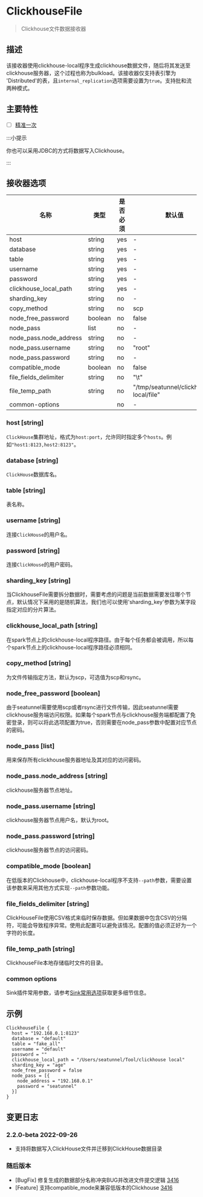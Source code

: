 # ClickhouseFile

> Clickhouse文件数据接收器

## 描述

该接收器使用clickhouse-local程序生成clickhouse数据文件，随后将其发送至clickhouse服务器，这个过程也称为bulkload。该接收器仅支持表引擎为 'Distributed'的表，且`internal_replication`选项需要设置为`true`。支持批和流两种模式。

## 主要特性

- [ ] [精准一次](../../concept/connector-v2-features.md)

:::小提示

你也可以采用JDBC的方式将数据写入Clickhouse。

:::

## 接收器选项

|           名称           |   类型    | 是否必须 |                  默认值                   |
|------------------------|---------|------|----------------------------------------|
| host                   | string  | yes  | -                                      |
| database               | string  | yes  | -                                      |
| table                  | string  | yes  | -                                      |
| username               | string  | yes  | -                                      |
| password               | string  | yes  | -                                      |
| clickhouse_local_path  | string  | yes  | -                                      |
| sharding_key           | string  | no   | -                                      |
| copy_method            | string  | no   | scp                                    |
| node_free_password     | boolean | no   | false                                  |
| node_pass              | list    | no   | -                                      |
| node_pass.node_address | string  | no   | -                                      |
| node_pass.username     | string  | no   | "root"                                 |
| node_pass.password     | string  | no   | -                                      |
| compatible_mode        | boolean | no   | false                                  |
| file_fields_delimiter  | string  | no   | "\t"                                   |
| file_temp_path         | string  | no   | "/tmp/seatunnel/clickhouse-local/file" |
| common-options         |         | no   | -                                      |

### host [string]

`ClickHouse`集群地址，格式为`host:port`，允许同时指定多个`hosts`。例如`"host1:8123,host2:8123"`。

### database [string]

`ClickHouse`数据库名。

### table [string]

表名称。

### username [string]

连接`ClickHouse`的用户名。

### password [string]

连接`ClickHouse`的用户密码。

### sharding_key [string]

当ClickhouseFile需要拆分数据时，需要考虑的问题是当前数据需要发往哪个节点，默认情况下采用的是随机算法，我们也可以使用'sharding_key'参数为某字段指定对应的分片算法。

### clickhouse_local_path [string]

在spark节点上的clickhouse-local程序路径。由于每个任务都会被调用，所以每个spark节点上的clickhouse-local程序路径必须相同。

### copy_method [string]

为文件传输指定方法，默认为scp，可选值为scp和rsync。

### node_free_password [boolean]

由于seatunnel需要使用scp或者rsync进行文件传输，因此seatunnel需要clickhouse服务端访问权限。如果每个spark节点与clickhouse服务端都配置了免密登录，则可以将此选项配置为true，否则需要在node_pass参数中配置对应节点的密码。

### node_pass [list]

用来保存所有clickhouse服务器地址及其对应的访问密码。

### node_pass.node_address [string]

clickhouse服务器节点地址。

### node_pass.username [string]

clickhouse服务器节点用户名，默认为root。

### node_pass.password [string]

clickhouse服务器节点的访问密码。

### compatible_mode [boolean]

在低版本的Clickhouse中，clickhouse-local程序不支持`--path`参数，需要设置该参数来采用其他方式实现`--path`参数功能。

### file_fields_delimiter [string]

ClickHouseFile使用CSV格式来临时保存数据。但如果数据中包含CSV的分隔符，可能会导致程序异常。使用此配置可以避免该情况。配置的值必须正好为一个字符的长度。

### file_temp_path [string]

ClickhouseFile本地存储临时文件的目录。

### common options

Sink插件常用参数，请参考[Sink常用选项](common-options.md)获取更多细节信息。

## 示例

```hocon
ClickhouseFile {
  host = "192.168.0.1:8123"
  database = "default"
  table = "fake_all"
  username = "default"
  password = ""
  clickhouse_local_path = "/Users/seatunnel/Tool/clickhouse local"
  sharding_key = "age"
  node_free_password = false
  node_pass = [{
    node_address = "192.168.0.1"
    password = "seatunnel"
  }]
}
```

## 变更日志

### 2.2.0-beta 2022-09-26

- 支持将数据写入ClickHouse文件并迁移到ClickHouse数据目录

### 随后版本

- [BugFix] 修复生成的数据部分名称冲突BUG并改进文件提交逻辑  [3416](https://github.com/apache/seatunnel/pull/3416)
- [Feature] 支持compatible_mode来兼容低版本的Clickhouse  [3416](https://github.com/apache/seatunnel/pull/3416)

